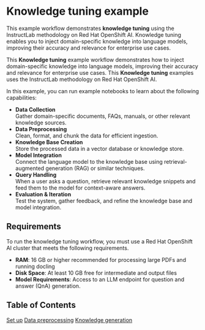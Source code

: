 # Knowledge tuning example

This example workflow demonstrates **knowledge tuning** using the InstructLab methodology on Red Hat OpenShift AI. Knowledge tuning enables you to inject domain-specific knowledge into language models, improving their accuracy and relevance for enterprise use cases.

This **Knowledge tuning** example workflow demonstrates how to inject domain-specific knowledge into language models, improving their accuracy and relevance for enterprise use cases. This **Knowledge tuning** examples uses the InstructLab methodology on Red Hat OpenShift AI. 

In this example, you can run example notebooks to learn about the following capabilities:

- **Data Collection**  
    Gather domain-specific documents, FAQs, manuals, or other relevant knowledge sources.
- **Data Preprocessing**  
    Clean, format, and chunk the data for efficient ingestion.
- **Knowledge Base Creation**  
    Store the processed data in a vector database or knowledge store.
- **Model Integration**  
    Connect the language model to the knowledge base using retrieval-augmented generation (RAG) or similar techniques.
- **Query Handling**  
    When a user asks a question, retrieve relevant knowledge snippets and feed them to the model for context-aware answers.
- **Evaluation & Iteration**  
    Test the system, gather feedback, and refine the knowledge base and model integration.

## Requirements

To run the knowledge tuning workflow, you must use a Red Hat OpenShift AI cluster that meets the following requirements.

- **RAM**: 16 GB or higher recommended for processing large PDFs and running docling
- **Disk Space**: At least 10 GB free for intermediate and output files
- **Model Requirements**: Access to an LLM endpoint for question and answer (QnA) generation.

## Table of Contents

[Set up](./00_Set_Up/README.md)
[Data preprocessing](./01_Data_Preprocessing/README.md)
[Knowledge generation](./02_Knowledge_Generation/README.md)
